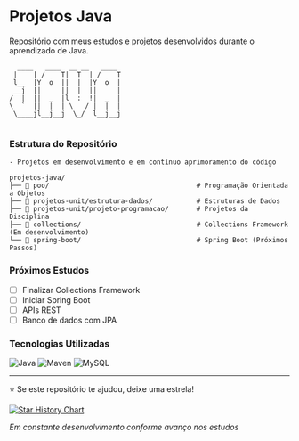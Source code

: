 # Projetos Java

Repositório com meus estudos e projetos desenvolvidos durante o aprendizado de Java.

```
  ____   ____  __ __   ____ 
 |    | /    T|  T  | /    T
 l__  |Y  o  ||  |  |Y  o  |
 __j  ||     ||  |  ||     |
/  |  ||  _  |l  :  !|  _  |
\  `  ||  |  | \   / |  |  |
 \____jl__j__j  \_/  l__j__j    
                            
```

### Estrutura do Repositório

```
- Projetos em desenvolvimento e em contínuo aprimoramento do código

projetos-java/
├── 📂 poo/                                     # Programação Orientada a Objetos
├── 📂 projetos-unit/estrutura-dados/           # Estruturas de Dados
├── 📂 projetos-unit/projeto-programacao/       # Projetos da Disciplina
├── 📂 collections/                             # Collections Framework (Em desenvolvimento)
└── 📂 spring-boot/                             # Spring Boot (Próximos Passos)
```

### Próximos Estudos
- [ ] Finalizar Collections Framework
- [ ] Iniciar Spring Boot
- [ ] APIs REST
- [ ] Banco de dados com JPA

### Tecnologias Utilizadas

![Java](https://img.shields.io/badge/Java-ED8B00?style=for-the-badge&logo=java&logoColor=white)
![Maven](https://img.shields.io/badge/Maven-C71A36?style=for-the-badge&logo=apache-maven&logoColor=white)
![MySQL](https://img.shields.io/badge/MySQL-4479A1?style=for-the-badge&logo=mysql&logoColor=white)

---

⭐ Se este repositório te ajudou, deixe uma estrela!

[![Star History Chart](https://api.star-history.com/svg?repos=anacarolinadr/projetos-java&type=Date)](https://star-history.com/#seuusuario/projetos-java&Date)

*Em constante desenvolvimento conforme avanço nos estudos*
